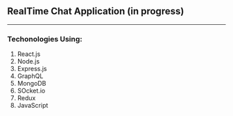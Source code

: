 <h2>RealTime Chat Application (in progress)</h2>
<hr>
<h3>Techonologies Using: </h3>
<ol>
    <li>React.js</li>
    <li>Node.js</li>
    <li>Express.js</li>
    <li>GraphQL</li>
    <li>MongoDB</li>
    <li>SOcket.io</li>
    <li>Redux</li>
    <li>JavaScript</li>
</ol>